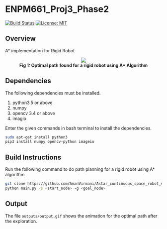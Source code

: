 # ENPM661_Proj3_Phase2
[![Build Status](https://travis-ci.com/AmanVirmani/Astar_continuous_space_robot_search.svg?branch=master)](https://travis-ci.com/AmanVirmani/Astar_continuous_space_robot_search)
[![License: MIT](https://img.shields.io/badge/License-MIT-yellow.svg)](https://opensource.org/licenses/MIT)

## Overview
A* implementation for Rigid Robot
<p align="center">
  <img src="https://github.com/AmanVirmani/Astar_continuous_space_robot_search/blob/master/outputs/output.gif">
  <br><b>Fig 1: Optimal path found for a rigid robot using A* Algorithm</b><br>
</p>


## Dependencies

The following dependencies must be installed.

1. python3.5 or above 
2. numpy 
3. opencv 3.4 or above
4. imagio 

Enter the given commands in bash terminal to install the dependencies.
```bash
sudo apt-get install python3
pip3 install numpy opencv-python imageio
```

## Build Instructions

Run the following command to do path planning for a rigid robot using A* algorithm

```bash
git clone https://github.com/AmanVirmani/Astar_continuous_space_robot_search.git
python main.py -s <start_node> -g <goal_node>
```

## Output

The file `outputs/output.gif` shows the animation for the optimal path after the exploration.
